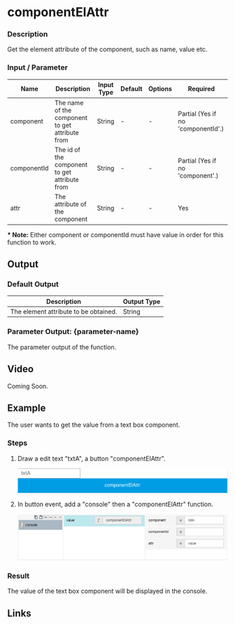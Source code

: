 # componentElAttr

### Description

Get the element attribute of the component, such as name, value etc.

### Input / Parameter

| Name | Description | Input Type | Default | Options | Required |
| ------ | ------ | ------ | ------ | ------ | ------ |
| component | The name of the component to get attribute from | String | - | - | Partial (Yes if no 'componentId'.) |
| componentId | The id of the component to get attribute from | String | - | - | Partial (Yes if no 'component'.) |
| attr | The attribute of the component | String | - | - | Yes |

__\* Note:__ Either component or componentId must have value in order for this function to work.

## Output

### Default Output

| Description | Output Type |
| ------ | ------ |
| The element attribute to be obtained. | String |

### Parameter Output: {parameter-name}

The parameter output of the function.

## Video

Coming Soon.

## Example

The user wants to get the value from a text box component.

### Steps

1. Draw a edit text "txtA", a button "componentElAttr".

    ![](../../../../document/function/App/componentElAttr/componentElAttr-step-1.png?raw=true)

2. In button event, add a "console" then a "componentElAttr" function.

    ![](../../../../document/function/App/componentElAttr/componentElAttr-step-2.png?raw=true)

### Result

The value of the text box component will be displayed in the console.

## Links